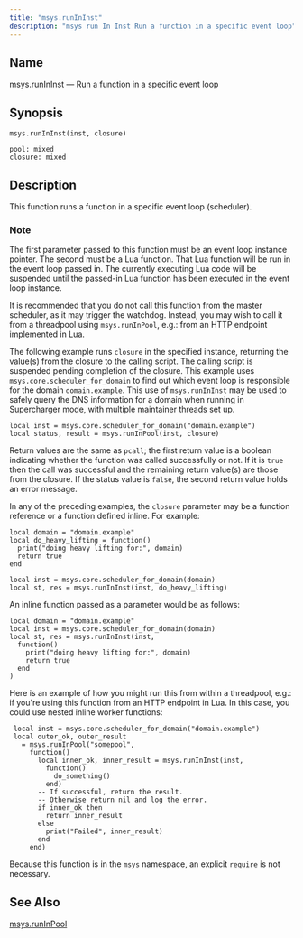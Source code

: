 ```yaml
---
title: "msys.runInInst"
description: "msys run In Inst Run a function in a specific event loop"
---
```


<a name="lua.ref.msys.runininst"></a>
## Name

msys.runInInst — Run a function in a specific event loop

<a name="idp16309985"></a>
## Synopsis

`msys.runInInst(inst, closure)`

```
pool: mixed
closure: mixed
```
<a name="idp16312993"></a>
## Description

This function runs a function in a specific event loop (scheduler).

### Note

The first parameter passed to this function must be an event loop instance pointer. The second must be a Lua function. That Lua function will be run in the event loop passed in. The currently executing Lua code will be suspended until the passed-in Lua function has been executed in the event loop instance.

It is recommended that you do not call this function from the master scheduler, as it may trigger the watchdog. Instead, you may wish to call it from a threadpool using `msys.runInPool`, e.g.: from an HTTP endpoint implemented in Lua.

The following example runs `closure` in the specified instance, returning the value(s) from the closure to the calling script. The calling script is suspended pending completion of the closure. This example uses `msys.core.scheduler_for_domain` to find out which event loop is responsible for the domain `domain.example`. This use of `msys.runInInst` may be used to safely query the DNS information for a domain when running in Supercharger mode, with multiple maintainer threads set up.

```
local inst = msys.core.scheduler_for_domain("domain.example")
local status, result = msys.runInPool(inst, closure)
```

Return values are the same as `pcall`; the first return value is a boolean indicating whether the function was called successfully or not. If it is `true` then the call was successful and the remaining return value(s) are those from the closure. If the status value is `false`, the second return value holds an error message.

In any of the preceding examples, the `closure` parameter may be a function reference or a function defined inline. For example:

```
local domain = "domain.example"
local do_heavy_lifting = function()
  print("doing heavy lifting for:", domain)
  return true
end

local inst = msys.core.scheduler_for_domain(domain)
local st, res = msys.runInInst(inst, do_heavy_lifting)
```

An inline function passed as a parameter would be as follows:

```
local domain = "domain.example"
local inst = msys.core.scheduler_for_domain(domain)
local st, res = msys.runInInst(inst,
  function()
    print("doing heavy lifting for:", domain)
    return true
  end
)
```

Here is an example of how you might run this from within a threadpool,
e.g.: if you're using this function from an HTTP endpoint in Lua.
In this case, you could use nested inline worker functions:

```
 local inst = msys.core.scheduler_for_domain("domain.example")
 local outer_ok, outer_result
   = msys.runInPool("somepool",
     function()
       local inner_ok, inner_result = msys.runInInst(inst,
         function()
           do_something()
         end)
       -- If successful, return the result.
       -- Otherwise return nil and log the error.
       if inner_ok then
         return inner_result
       else
         print("Failed", inner_result)
       end
     end)
 ```

Because this function is in the `msys` namespace, an explicit `require` is not necessary.

<a name="idp16345393"></a>
## See Also

[msys.runInPool](/momentum/4/lua/ref-msys-runinpool)
